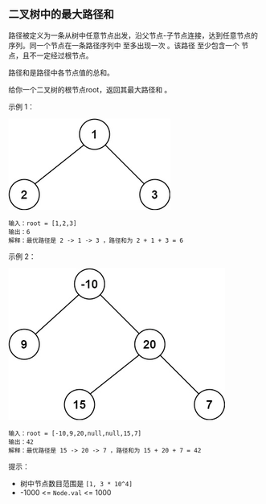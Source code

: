 ## 二叉树中的最大路径和

路径被定义为一条从树中任意节点出发，沿父节点-子节点连接，达到任意节点的序列。同一个节点在一条路径序列中 至多出现一次 。该路径 至少包含一个 节点，且不一定经过根节点。

路径和是路径中各节点值的总和。

给你一个二叉树的根节点root，返回其最大路径和 。

示例 1：

![](../images/124.binary-tree-maximum-path-sum.png)
```
输入：root = [1,2,3]
输出：6
解释：最优路径是 2 -> 1 -> 3 ，路径和为 2 + 1 + 3 = 6
```
示例 2：

![](../images/124.binary-tree-maximum-path-sum_1.png)
```
输入：root = [-10,9,20,null,null,15,7]
输出：42
解释：最优路径是 15 -> 20 -> 7 ，路径和为 15 + 20 + 7 = 42
```

提示：

* 树中节点数目范围是 `[1, 3 * 10^4]`
* -1000 <= `Node.val` <= 1000